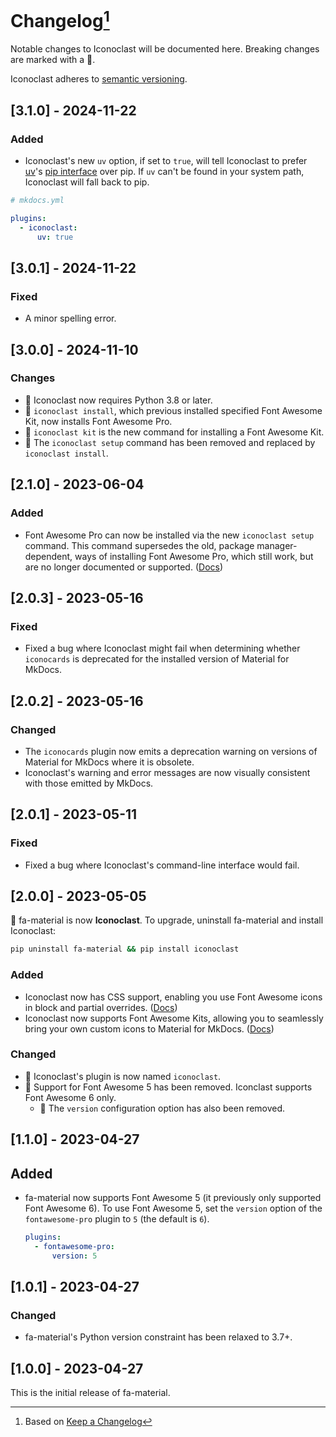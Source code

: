 # Changelog[^1]

Notable changes to Iconoclast will be documented here. Breaking changes are marked with a 🚩.

Iconoclast adheres to [semantic versioning](https://semver.org/spec/v2.0.0.html).

## <a name="3.1.0">[3.1.0] - 2024-11-22</a>

### Added

- Iconoclast's new `uv` option, if set to `true`, will tell Iconoclast to prefer [uv](https://docs.astral.sh/uv)'s
  [pip interface](https://docs.astral.sh/uv/pip/) over pip. If `uv` can't be found in your system path, Iconoclast
  will fall back to pip.

```yaml
# mkdocs.yml

plugins:
  - iconoclast:
      uv: true
```

## <a name="3.0.1">[3.0.1] - 2024-11-22</a>

### Fixed

- A minor spelling error.

## <a name="3.0.0">[3.0.0] - 2024-11-10</a>

### Changes

- 🚩 Iconoclast now requires Python 3.8 or later.
- 🚩 `iconoclast install`, which previous installed specified Font Awesome Kit, now installs Font Awesome Pro.
- 🚩 `iconoclast kit` is the new command for installing a Font Awesome Kit.
- 🚩 The `iconoclast setup` command has been removed and replaced by `iconoclast install`.

## <a name="2-1-0">[2.1.0] - 2023-06-04</a>

### Added

- Font Awesome Pro can now be installed via the new `iconoclast setup` command. This command supersedes the old,
  package manager-dependent, ways of installing Font Awesome Pro, which still work, but are no longer documented or
  supported. ([Docs](https://iconoclast.celsiusnarhwal.dev/#installation-and-setup))

## <a name="2-0-3">[2.0.3] - 2023-05-16</a>

### Fixed

- Fixed a bug where Iconoclast might fail when determining whether `iconocards` is deprecated for the installed version
  of Material for MkDocs.

## <a name="2-0-2">[2.0.2] - 2023-05-16</a>

### Changed

- The `iconocards` plugin now emits a deprecation warning on versions of Material for MkDocs where it is obsolete.
- Iconoclast's warning and error messages are now visually consistent with those emitted by MkDocs.

## <a name="2-0-1">[2.0.1] - 2023-05-11</a>

### Fixed

- Fixed a bug where Iconoclast's command-line interface would fail.

## <a name="2-0-0">[2.0.0] - 2023-05-05</a>

🚩 fa-material is now **Iconoclast**. To upgrade, uninstall fa-material and install Iconoclast:

```bash
pip uninstall fa-material && pip install iconoclast
```

### Added

- Iconoclast now has CSS support, enabling you use Font Awesome icons in block and partial
  overrides. ([Docs](https://iconoclast.celsiusnarhwal.dev#css-support))
- Iconoclast now supports Font Awesome Kits, allowing you to seamlessly bring your own custom icons to Material for
  MkDocs. ([Docs](https://iconoclast.celsiusnarhwal.dev#using-kits))

### Changed

- 🚩 Iconoclast's plugin is now named `iconoclast`.
- 🚩 Support for Font Awesome 5 has been removed. Iconclast supports Font Awesome 6 only.
  - 🚩 The `version` configuration option has also been removed.

## <a name="1-1-0">[1.1.0] - 2023-04-27</a>

## Added

- fa-material now supports Font Awesome 5 (it previously only supported Font Awesome 6). To use Font Awesome 5, set
  the `version` option of the `fontawesome-pro` plugin to `5` (the default is `6`).

  ```yaml
  plugins:
    - fontawesome-pro:
        version: 5
  ```

## <a name="1-0-1">[1.0.1] - 2023-04-27</a>

### Changed

- fa-material's Python version constraint has been relaxed to 3.7+.

## <a name="1-0-0">[1.0.0] - 2023-04-27</a>

This is the initial release of fa-material.

[^1]: Based on [Keep a Changelog](https://keepachangelog.com)
